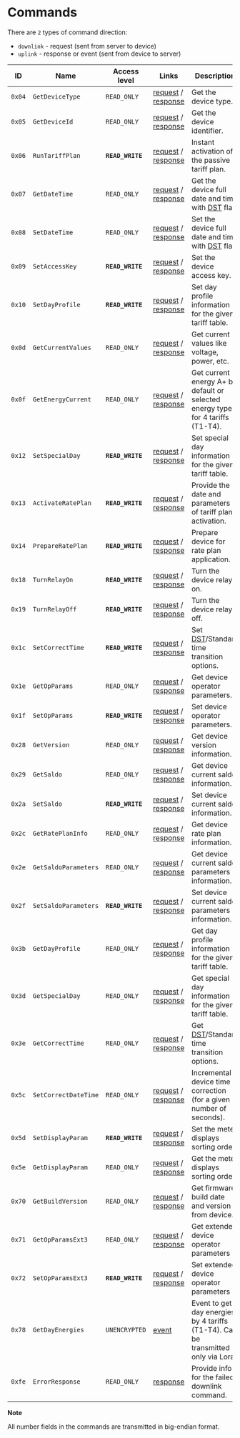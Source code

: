 # Commands

There are `2` types of command direction:

- `downlink` - request (sent from server to device)
- `uplink` - response or event (sent from device to server)

| ID     | Name                 | Access level     | Links                                                                                     | Description                                                                                            |
| ------ | -------------------- | ---------------- | ----------------------------------------------------------------------------------------- | ------------------------------------------------------------------------------------------------------ |
| `0x04` | `GetDeviceType`      | `READ_ONLY`      | [request](./GetDeviceType.md#request) / [response](./GetDeviceType.md#response)           | Get the device type.                                                                                   |
| `0x05` | `GetDeviceId`        | `READ_ONLY`      | [request](./GetDeviceId.md#request) / [response](./GetDeviceId.md#response)               | Get the device identifier.                                                                             |
| `0x06` | `RunTariffPlan`      | **`READ_WRITE`** | [request](./RunTariffPlan.md#request) / [response](./RunTariffPlan.md#response)           | Instant activation of the passive tariff plan.                                                         |
| `0x07` | `GetDateTime`        | `READ_ONLY`      | [request](./GetDateTime.md#request) / [response](./GetDateTime.md#response)               | Get the device full date and time with [DST](https://en.wikipedia.org/wiki/Daylight_saving_time) flag. |
| `0x08` | `SetDateTime`        | `READ_ONLY`      | [request](./SetDateTime.md#request) / [response](./SetDateTime.md#response)               | Set the device full date and time with [DST](https://en.wikipedia.org/wiki/Daylight_saving_time) flag. |
| `0x09` | `SetAccessKey`       | **`READ_WRITE`** | [request](./SetAccessKey.md#request) / [response](./SetAccessKey.md#response)             | Set the device access key.                                                                             |
| `0x10` | `SetDayProfile`      | **`READ_WRITE`** | [request](./SetDayProfile.md#request) / [response](./SetDayProfile.md#response)           | Set day profile information for the given tariff table.                                                |
| `0x0d` | `GetCurrentValues`   | `READ_ONLY`      | [request](./GetCurrentValues.md#request) / [response](./GetCurrentValues.md#response)     | Get current values like voltage, power, etc.                                                           |
| `0x0f` | `GetEnergyCurrent`   | `READ_ONLY`      | [request](./GetEnergyCurrent.md#request) / [response](./GetEnergyCurrent.md#response)     | Get current energy A+ by default or selected energy type for 4 tariffs (T1-T4).                        |
| `0x12` | `SetSpecialDay`      | **`READ_WRITE`** | [request](./SetSpecialDay.md#request) / [response](./SetSpecialDay.md#response)           | Set special day information for the given tariff table.                                                |
| `0x13` | `ActivateRatePlan`   | **`READ_WRITE`** | [request](./ActivateRatePlan.md#request) / [response](./ActivateRatePlan.md#response)     | Provide the date and parameters of tariff plan activation.                                             |
| `0x14` | `PrepareRatePlan`    | **`READ_WRITE`** | [request](./PrepareRatePlan.md#request) / [response](./PrepareRatePlan.md#response)       | Prepare device for rate plan application.                                                              |
| `0x18` | `TurnRelayOn`        | **`READ_WRITE`** | [request](./TurnRelayOn.md#request) / [response](./TurnRelayOn.md#response)               | Turn the device relay on.                                                                              |
| `0x19` | `TurnRelayOff`       | **`READ_WRITE`** | [request](./TurnRelayOff.md#request) / [response](./TurnRelayOff.md#response)             | Turn the device relay off.                                                                             |
| `0x1c` | `SetCorrectTime`     | **`READ_WRITE`** | [request](./SetCorrectTime.md#request) / [response](./SetCorrectTime.md#response)         | Set [DST](https://en.wikipedia.org/wiki/Daylight_saving_time)/Standard time transition options.        |
| `0x1e` | `GetOpParams`        | `READ_ONLY`      | [request](./GetOpParams.md#request) / [response](./GetOpParams.md#response)               | Get device operator parameters.                                                                        |
| `0x1f` | `SetOpParams`        | **`READ_WRITE`** | [request](./SetOpParams.md#request) / [response](./SetOpParams.md#response)               | Set device operator parameters.                                                                        |
| `0x28` | `GetVersion`         | `READ_ONLY`      | [request](./GetVersion.md#request) / [response](./GetVersion.md#response)                 | Get device version information.                                                                        |
| `0x29` | `GetSaldo`           | `READ_ONLY`      | [request](./GetSaldo.md#request) / [response](./GetSaldo.md#response)                     | Get device current saldo information.                                                                  |
| `0x2a` | `SetSaldo`           | **`READ_WRITE`** | [request](./SetSaldo.md#request) / [response](./SetSaldo.md#response)                     | Set device current saldo information.                                                                  |
| `0x2c` | `GetRatePlanInfo`    | `READ_ONLY`      | [request](./GetRatePlanInfo.md#request) / [response](./GetRatePlanInfo.md#response)       | Get device rate plan information.                                                                      |
| `0x2e` | `GetSaldoParameters` | `READ_ONLY`      | [request](./GetSaldoParameters.md#request) / [response](./GetSaldoParameters.md#response) | Get device current saldo parameters information.                                                       |
| `0x2f` | `SetSaldoParameters` | **`READ_WRITE`** | [request](./SetSaldoParameters.md#request) / [response](./SetSaldoParameters.md#response) | Set device current saldo parameters information.                                                       |
| `0x3b` | `GetDayProfile`      | `READ_ONLY`      | [request](./GetDayProfile.md#request) / [response](./GetDayProfile.md#response)           | Get day profile information for the given tariff table.                                                |
| `0x3d` | `GetSpecialDay`      | `READ_ONLY`      | [request](GetSpecialDay.md#request) / [response](GetSpecialDay.md#response)               | Get special day information for the given tariff table.                                                |
| `0x3e` | `GetCorrectTime`     | `READ_ONLY`      | [request](./GetCorrectTime.md#request) / [response](./GetCorrectTime.md#response)         | Get [DST](https://en.wikipedia.org/wiki/Daylight_saving_time)/Standard time transition options.        |
| `0x5c` | `SetCorrectDateTime` | `READ_ONLY`      | [request](./SetCorrectDateTime.md#request) / [response](./SetCorrectDateTime.md#response) | Incremental device time correction (for a given number of seconds).                                    |
| `0x5d` | `SetDisplayParam`    | **`READ_WRITE`** | [request](./SetDisplayParam.md#request) / [response](./SetDisplayParam.md#response)       | Set the meter displays sorting order.                                                                  |
| `0x5e` | `GetDisplayParam`    | `READ_ONLY`      | [request](./GetDisplayParam.md#request) / [response](./GetDisplayParam.md#response)       | Get the meter displays sorting order.                                                                  |
| `0x70` | `GetBuildVersion`    | `READ_ONLY`      | [request](./GetBuildVersion.md#request) / [response](./GetBuildVersion.md#response)       | Get firmware build date and version from device.                                                       |
| `0x71` | `GetOpParamsExt3`    | `READ_ONLY`      | [request](./GetOpParamsExt3.md#request) / [response](./GetOpParamsExt3.md#response)       | Get extended device operator parameters 3.                                                             |
| `0x72` | `SetOpParamsExt3`    | **`READ_WRITE`** | [request](./SetOpParamsExt3.md#request) / [response](./SetOpParamsExt3.md#response)       | Set extended device operator parameters 3.                                                             |
| `0x78` | `GetDayEnergies`     | `UNENCRYPTED`    | [event](./uplink/GetDayEnergies.md)                                                       | Event to get day energies by 4 tariffs (T1-T4). Can be transmitted only via Lora.                      |
| `0xfe` | `ErrorResponse`      | `READ_ONLY`      | [response](./ErrorResponse.md#response)                                                   | Provide info for the failed downlink command.                                                          |


**Note**

All number fields in the commands are transmitted in big-endian format.

